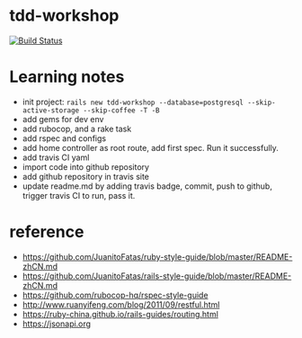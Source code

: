 # tdd-workshop
[![Build Status](https://travis-ci.org/zouchao/tdd-workshop.svg?branch=master)](https://travis-ci.org/zouchao/tdd-workshop)

# Learning notes
- init project: `rails new tdd-workshop --database=postgresql --skip-active-storage --skip-coffee -T -B`
- add gems for dev env
- add rubocop, and a rake task
- add rspec and configs
- add home controller as root route, add first spec. Run it successfully.
- add travis CI yaml
- import code into github repository
- add github repository in travis site
- update readme.md by adding travis badge, commit, push to github, trigger travis CI to run, pass it.

# reference
* https://github.com/JuanitoFatas/ruby-style-guide/blob/master/README-zhCN.md
* https://github.com/JuanitoFatas/rails-style-guide/blob/master/README-zhCN.md
* https://github.com/rubocop-hq/rspec-style-guide
* http://www.ruanyifeng.com/blog/2011/09/restful.html
* https://ruby-china.github.io/rails-guides/routing.html
* https://jsonapi.org
